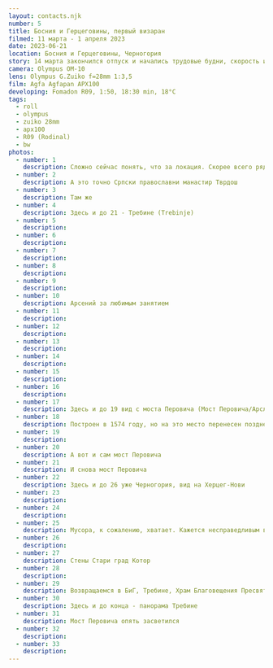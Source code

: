 ```yaml
---
layout: contacts.njk
number: 5
title: Босния и Герцеговины, первый визаран
filmed: 11 марта - 1 апреля 2023
date: 2023-06-21
location: Босния и Герцеговины, Черногория
story: 14 марта закончился отпуск и начались трудовые будни, скорость истребления пленки заметно упала. На эту пленоку выпали две поездки в Боснию и Герцеговины (далее БиГ). Визит в БиГ был вызван необходимостью покинуть хоть ненадолго Черногорию для "обнуления" 30-дневного безвизового пребывания в стране. Впрочем, местные бюрократия, полако и внезапные изменения некоторых процедур "на местах" вынудили спустя неделю скататься в БиГ еще раз.
camera: Olympus OM-10
lens: Olympus G.Zuiko f=28mm 1:3,5
film: Agfa Agfapan APX100
developing: Fomadon R09, 1:50, 18:30 min, 18°C
tags:
  - roll
  - olympus
  - zuiko 28mm
  - apx100
  - R09 (Rodinal)
  - bw
photos:
  - number: 1
    description: Сложно сейчас понять, что за локация. Скорее всего рядом с Требине (Trebinje) - монастырь Твродш (Српски православни манастир Тврдош)
  - number: 2
    description: А это точно Српски православни манастир Тврдош
  - number: 3
    description: Там же
  - number: 4
    description: Здесь и до 21 - Требине (Trebinje)
  - number: 5
    description:
  - number: 6
    description:
  - number: 7
    description:
  - number: 8
    description:
  - number: 9
    description:
  - number: 10
    description: Арсений за любимым занятием
  - number: 11
    description:
  - number: 12
    description:
  - number: 13
    description:
  - number: 14
    description:
  - number: 15
    description:
  - number: 16
    description:
  - number: 17
    description: Здесь и до 19 вид с моста Перовича (Мост Перовича/Арсланагича, Arslanagića most)
  - number: 18
    description: Построен в 1574 году, но на это место перенесен позднее - в 1966
  - number: 19
    description:
  - number: 20
    description: А вот и сам мост Перовича
  - number: 21
    description: И снова мост Перовича
  - number: 22
    description: Здесь и до 26 уже Черногория, вид на Херцег-Нови
  - number: 23
    description:
  - number: 24
    description:
  - number: 25
    description: Мусора, к сожалению, хватает. Кажется несправедливым всю ответственность за мусор сваливать на туристов, ибо его хватает и в тех местах, где туриков нет, а сам род (тип, вид) явно не туристический
  - number: 26
    description:
  - number: 27
    description: Стены Стари град Котор
  - number: 28
    description:
  - number: 29
    description: Возвращаемся в БиГ, Требине, Храм Благовещения Пресвятой Богородицы "Херцеговачка Грачаница" (Hercegovačka Gračanica)
  - number: 30
    description: Здесь и до конца - панорама Требине
  - number: 31
    description: Мост Перовича опять засветился
  - number: 32
    description:
  - number: 33
    description:
---
```

